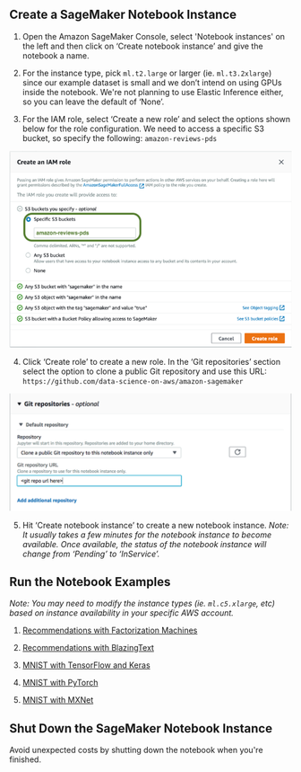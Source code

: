 ## Create a SageMaker Notebook Instance
1. Open the Amazon SageMaker Console, select 'Notebook instances' on the left and then click on ‘Create notebook instance’ and give the notebook a name. 

2. For the instance type, pick `ml.t2.large` or larger (ie. `ml.t3.2xlarge`) since our example dataset is small and we don’t intend on using GPUs inside the notebook.  We're not planning to use Elastic Inference either, so you can leave the default of ‘None’.

3. For the IAM role, select ‘Create a new role’ and select the options shown below for the role configuration.  We need to access a specific S3 bucket, so specify the following:  `amazon-reviews-pds`

![Amazon SageMaker IAM Role](/img/sm-keras-1.png)

4. Click ‘Create role’ to create a new role. In the ‘Git repositories’ section select the option to clone a public Git repository and use this URL:  `https://github.com/data-science-on-aws/amazon-sagemaker`

![Amazon SageMaker Git Repo](/img/sm-keras-git.png)

5. Hit ‘Create notebook instance’ to create a new notebook instance.  _Note: It usually takes a few minutes for the notebook instance to become available. Once available, the status of the notebook instance will change from ‘Pending’ to ‘InService’._

## Run the Notebook Examples
_Note:  You may need to modify the instance types (ie. `ml.c5.xlarge`, etc) based on instance availability in your specific AWS account._

1. [Recommendations with Factorization Machines](factorization/)

2. [Recommendations with BlazingText](blazingtext/)

3. [MNIST with TensorFlow and Keras](tensorflow/)

4. [MNIST with PyTorch](pytorch/)

5. [MNIST with MXNet](mxnet/)

## Shut Down the SageMaker Notebook Instance
Avoid unexpected costs by shutting down the notebook when you're finished.
